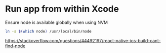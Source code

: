 
# Run app from within Xcode

Ensure node is available globally when using NVM

```bash
ln -s $(which node) /usr/local/bin/node
```
https://stackoverflow.com/questions/44492197/react-native-ios-build-cant-find-node

